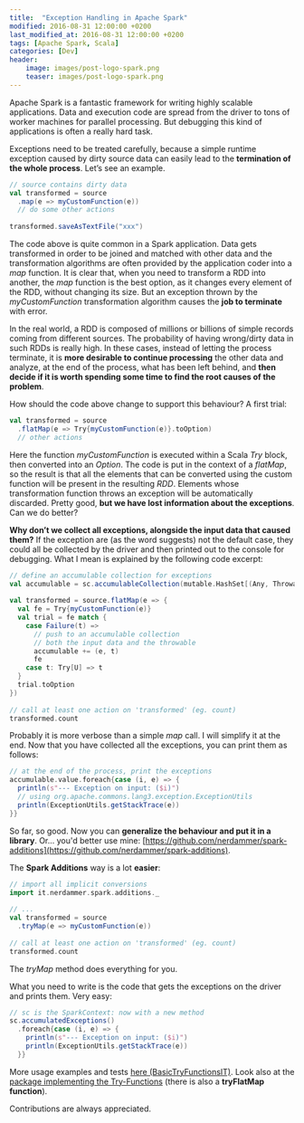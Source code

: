 ```yaml
---
title:  "Exception Handling in Apache Spark"
modified: 2016-08-31 12:00:00 +0200
last_modified_at: 2016-08-31 12:00:00 +0200
tags: [Apache Spark, Scala]
categories: [Dev]
header:
    image: images/post-logo-spark.png
    teaser: images/post-logo-spark.png
---
```

Apache Spark is a fantastic framework for writing highly scalable applications. 
Data and execution code are spread from the driver to tons of worker machines for parallel processing. 
But debugging this kind of applications is often a really hard task.

Exceptions need to be treated carefully, because a simple runtime exception caused by dirty source data can easily 
lead to the **termination of the whole process**. Let’s see an example.

```scala
// source contains dirty data
val transformed = source
  .map(e => myCustomFunction(e))
  // do some other actions
 
transformed.saveAsTextFile("xxx")
```

The code above is quite common in a Spark application. 
Data gets transformed in order to be joined and matched with other data and the transformation algorithms 
are often provided by the application coder into a *map* function. 
It is clear that, when you need to transform a RDD into another, the *map* function is the best option, 
as it changes every element of the RDD, without changing its size. 
But an exception thrown by the *myCustomFunction* transformation algorithm causes the **job to terminate** with error.

In the real world, a RDD is composed of millions or billions of simple records coming from different sources. 
The probability of having wrong/dirty data in such RDDs is really high. In these cases, instead of letting 
the process terminate, it is **more desirable to continue processing** the other data and analyze, at the end 
of the process, what has been left behind, and **then decide if it is worth spending some time to find the 
root causes of the problem**.

How should the code above change to support this behaviour? A first trial:

```scala
val transformed = source
  .flatMap(e => Try{myCustomFunction(e)}.toOption)
  // other actions
```

Here the function *myCustomFunction* is executed within a Scala *Try* block, then converted into an *Option*. 
The code is put in the context of a *flatMap*, so the result is that all the elements that can be converted 
using the custom function will be present in the resulting *RDD*. Elements whose transformation function throws 
an exception will be automatically discarded. Pretty good, **but we have lost information about the exceptions**. 
Can we do better?

**Why don’t we collect all exceptions, alongside the input data that caused them?** 
If the exception are (as the word suggests) not the default case, they could all be collected by the driver 
and then printed out to the console for debugging. What I mean is explained by the following code excerpt:

```scala
// define an accumulable collection for exceptions
val accumulable = sc.accumulableCollection(mutable.HashSet[(Any, Throwable)]())
 
val transformed = source.flatMap(e => {
  val fe = Try{myCustomFunction(e)}
  val trial = fe match {
    case Failure(t) =>
      // push to an accumulable collection 
      // both the input data and the throwable
      accumulable += (e, t)
      fe
    case t: Try[U] => t
  }
  trial.toOption
})
 
// call at least one action on 'transformed' (eg. count)
transformed.count
```

Probably it is more verbose than a simple *map* call. 
I will simplify it at the end. Now that you have collected all the exceptions, you can print them as follows:

```scala
// at the end of the process, print the exceptions
accumulable.value.foreach{case (i, e) => {
  println(s"--- Exception on input: ($i)")
  // using org.apache.commons.lang3.exception.ExceptionUtils
  println(ExceptionUtils.getStackTrace(e))
}}
```

So far, so good. Now you can **generalize the behaviour and put it in a library**. 
Or... you'd better use mine: [https://github.com/nerdammer/spark-additions](https://github.com/nerdammer/spark-additions).

The **Spark Additions** way is a lot **easier**:

```scala
// import all implicit conversions
import it.nerdammer.spark.additions._
 
// ...
val transformed = source
  .tryMap(e => myCustomFunction(e))
 
// call at least one action on 'transformed' (eg. count)
transformed.count
```

The *tryMap* method does everything for you.

What you need to write is the code that gets the exceptions on the driver and prints them. Very easy:

```scala
// sc is the SparkContext: now with a new method
sc.accumulatedExceptions()
  .foreach{case (i, e) => {
    println(s"--- Exception on input: ($i)")
    println(ExceptionUtils.getStackTrace(e))
  }}
```

More usage examples and tests [here (BasicTryFunctionsIT)](https://github.com/nerdammer/spark-additions/blob/master/core/src/test/scala/com/enterprise/integration/tests/tryfunctions/BasicTryFunctionsIT.scala). 
Look also at the [package implementing the Try-Functions](https://github.com/nerdammer/spark-additions/tree/master/core/src/main/scala/it/nerdammer/spark/additions/tryfunctions/) (there is also a **tryFlatMap function**).

Contributions are always appreciated.